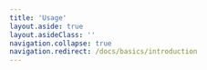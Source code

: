 ```yaml
---
title: 'Usage'
layout.aside: true
layout.asideClass: ''
navigation.collapse: true
navigation.redirect: /docs/basics/introduction
---
```

